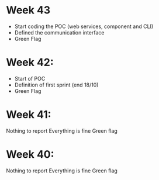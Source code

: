 # Week 43
- Start coding the POC (web services, component and CLI)
- Defined the communication interface
- Green Flag

# Week 42:
- Start of POC
- Definition of first sprint (end 18/10)
- Green Flag 

# Week 41:
Nothing to report
Everything is fine
Green flag

# Week 40:
Nothing to report
Everything is fine
Green flag

